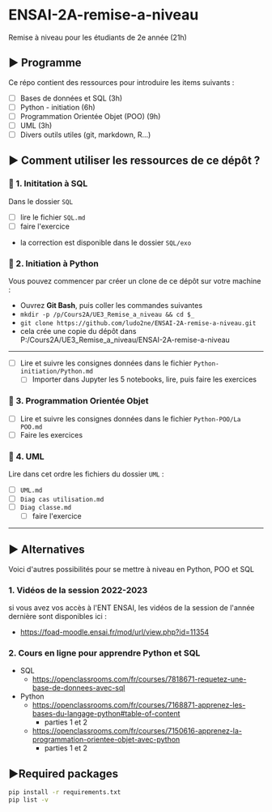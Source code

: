 # ENSAI-2A-remise-a-niveau

Remise à niveau pour les étudiants de 2e année (21h)

## :arrow_forward: Programme

Ce répo contient des ressources pour introduire les items suivants :

- [ ] Bases de données et SQL (3h)
- [ ] Python - initiation (6h)
- [ ] Programmation Orientée Objet (POO) (9h)
- [ ] UML (3h)
- [ ] Divers outils utiles (git, markdown, R...)

## :arrow_forward: Comment utiliser les ressources de ce dépôt ?

### :small_orange_diamond: 1. Inititation à SQL

Dans le dossier `SQL`

- [ ] lire le fichier `SQL.md`
- [ ] faire l'exercice
- la correction est disponible dans le dossier `SQL/exo`

### :small_orange_diamond: 2. Initiation à Python

Vous pouvez commencer par créer un clone de ce dépôt sur votre machine :

- Ouvrez **Git Bash**, puis coller les commandes suivantes
- `mkdir -p /p/Cours2A/UE3_Remise_a_niveau && cd $_`
- `git clone https://github.com/ludo2ne/ENSAI-2A-remise-a-niveau.git`
- cela crée une copie du dépôt dans P:/Cours2A/UE3_Remise_a_niveau/ENSAI-2A-remise-a-niveau

---

- [ ] Lire et suivre les consignes données dans le fichier `Python-initiation/Python.md`
  - [ ] Importer dans Jupyter les 5 notebooks, lire, puis faire les exercices

### :small_orange_diamond: 3. Programmation Orientée Objet

- [ ] Lire et suivre les consignes données dans le fichier `Python-POO/La POO.md`
- [ ] Faire les exercices

### :small_orange_diamond: 4. UML

Lire dans cet ordre les fichiers du dossier `UML` :

- [ ] `UML.md`
- [ ] `Diag cas utilisation.md`
- [ ] `Diag classe.md`
  - [ ] faire l'exercice

---

## :arrow_forward: Alternatives

Voici d'autres possibilités pour se mettre à niveau en Python, POO et SQL

### 1. Vidéos de la session 2022-2023

si vous avez vos accès à l'ENT ENSAI, les vidéos de la session de l'année dernière sont disponibles ici :

- https://foad-moodle.ensai.fr/mod/url/view.php?id=11354

### 2. Cours en ligne pour apprendre Python et SQL

* SQL
    * https://openclassrooms.com/fr/courses/7818671-requetez-une-base-de-donnees-avec-sql
* Python
    * https://openclassrooms.com/fr/courses/7168871-apprenez-les-bases-du-langage-python#table-of-content
        * parties 1 et 2
    * https://openclassrooms.com/fr/courses/7150616-apprenez-la-programmation-orientee-objet-avec-python
        * parties 1 et 2

## :arrow_forward:Required packages

```bash
pip install -r requirements.txt
pip list -v
```
